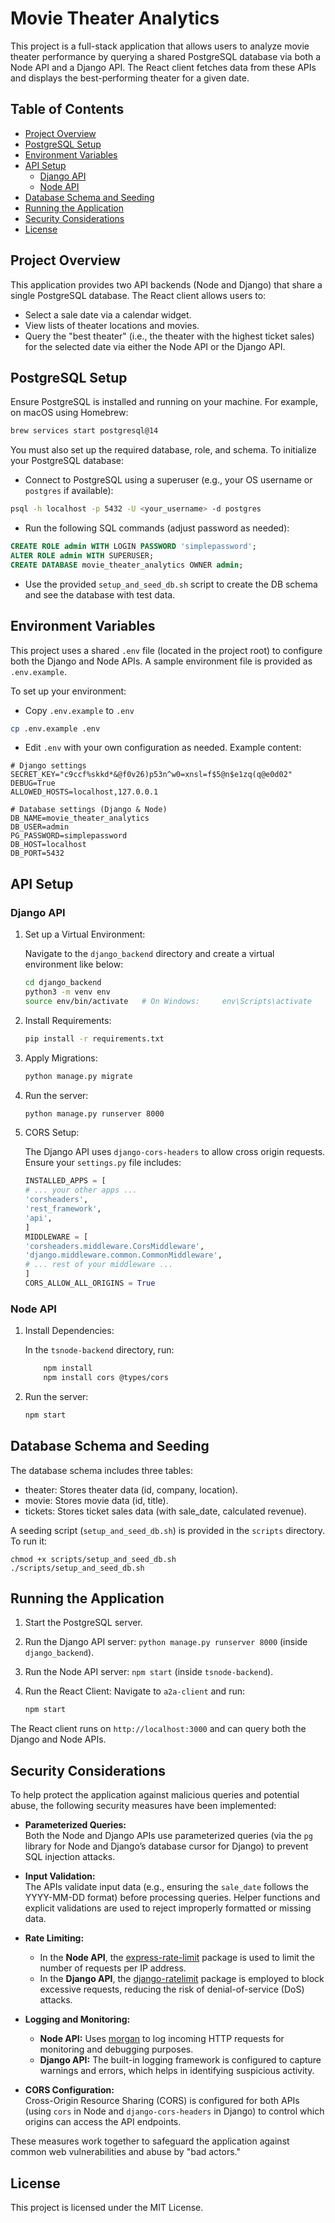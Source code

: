 # Movie Theater Analytics

This project is a full-stack application that allows users to analyze movie theater performance by querying a shared PostgreSQL database via both a Node API and a Django API. The React client fetches data from these APIs and displays the best-performing theater for a given date.

## Table of Contents

- [Project Overview](#project-overview)
- [PostgreSQL Setup](#postgresql-setup)
- [Environment Variables](#environment-variables)
- [API Setup](#api-setup)
  - [Django API](#django-api)
  - [Node API](#node-api)
- [Database Schema and Seeding](#database-schema-and-seeding)
- [Running the Application](#running-the-application)
- [Security Considerations](#security-considerations)
- [License](#license)

## Project Overview

This application provides two API backends (Node and Django) that share a single PostgreSQL database. The React client allows users to:
- Select a sale date via a calendar widget.
- View lists of theater locations and movies.
- Query the "best theater" (i.e., the theater with the highest ticket sales) for the selected date via either the Node API or the Django API.

## PostgreSQL Setup

Ensure PostgreSQL is installed and running on your machine. For example, on macOS using Homebrew:

```bash
brew services start postgresql@14

```
You must also set up the required database, role, and schema. To initialize your PostgreSQL database:

- Connect to PostgreSQL using a superuser (e.g., your OS username or `postgres` if available):

```bash
psql -h localhost -p 5432 -U <your_username> -d postgres
```

- Run the following SQL commands (adjust password as needed): 

```sql
CREATE ROLE admin WITH LOGIN PASSWORD 'simplepassword';
ALTER ROLE admin WITH SUPERUSER;
CREATE DATABASE movie_theater_analytics OWNER admin;
```

- Use the provided `setup_and_seed_db.sh` script to create the DB schema and see the database with test data.

## Environment Variables

This project uses a shared `.env` file (located in the project root) to configure both the Django and Node APIs. A sample environment file is provided as `.env.example`.

To set up your environment: 

- Copy `.env.example` to `.env` 

```bash
cp .env.example .env
```

- Edit `.env` with your own configuration as needed. Example content: 

```.env
# Django settings
SECRET_KEY="c9ccf%skkd*&@f0v26)p53n^w0=xnsl=f$5@n$e1zq(q@e0d02"
DEBUG=True
ALLOWED_HOSTS=localhost,127.0.0.1

# Database settings (Django & Node)
DB_NAME=movie_theater_analytics
DB_USER=admin
PG_PASSWORD=simplepassword
DB_HOST=localhost
DB_PORT=5432
```

## API Setup

### Django API

1. Set up a Virtual Environment: 

	Navigate to the `django_backend` directory and create a virtual environment like below: 
	
	```bash
	cd django_backend
	python3 -m venv env
	source env/bin/activate   # On Windows: 	env\Scripts\activate
	```
2. Install Requirements: 

	```bash
	pip install -r requirements.txt
	```
	
3. Apply Migrations: 

	```bash
	python manage.py migrate
	```
	
4. Run the server: 

	```bash
	python manage.py runserver 8000
	```
	
5. CORS Setup:

	The Django API uses `django-cors-headers` to 	allow cross origin requests. Ensure your 	`settings.py` file includes: 
	
	```python
	INSTALLED_APPS = [
    # ... your other apps ...
    'corsheaders',
    'rest_framework',
    'api',
	]
	MIDDLEWARE = [
    'corsheaders.middleware.CorsMiddleware',
    'django.middleware.common.CommonMiddleware',
    # ... rest of your middleware ...
	]
	CORS_ALLOW_ALL_ORIGINS = True
	```
	
### Node API

1. Install Dependencies: 

	In the `tsnode-backend` directory, run: 
	
	```bash
		npm install
		npm install cors @types/cors
	```
	
2. Run the server: 

	```bash
	npm start
	```

## Database Schema and Seeding

The database schema includes three tables:

- theater: Stores theater data (id, company, location).
- movie: Stores movie data (id, title).
- tickets: Stores ticket sales data (with sale_date, calculated revenue).

A seeding script (`setup_and_seed_db.sh`) is provided in the `scripts` directory. To run it: 

	chmod +x scripts/setup_and_seed_db.sh
	./scripts/setup_and_seed_db.sh
	
## Running the Application

1. Start the PostgreSQL server.
2. Run the Django API server: `python manage.py runserver 8000` (inside `django_backend`).
3. Run the Node API server: `npm start` (inside `tsnode-backend`).
4. Run the React Client: Navigate to `a2a-client` and run: 

	```bash
	npm start
	```
	
The React client runs on `http://localhost:3000` and can query both the Django and Node APIs.

## Security Considerations

To help protect the application against malicious queries and potential abuse, the following security measures have been implemented:

- **Parameterized Queries:**  
  Both the Node and Django APIs use parameterized queries (via the `pg` library for Node and Django’s database cursor for Django) to prevent SQL injection attacks.

- **Input Validation:**  
  The APIs validate input data (e.g., ensuring the `sale_date` follows the YYYY-MM-DD format) before processing queries. Helper functions and explicit validations are used to reject improperly formatted or missing data.

- **Rate Limiting:**  
  - In the **Node API**, the [express-rate-limit](https://www.npmjs.com/package/express-rate-limit) package is used to limit the number of requests per IP address.  
  - In the **Django API**, the [django-ratelimit](https://pypi.org/project/django-ratelimit/) package is employed to block excessive requests, reducing the risk of denial-of-service (DoS) attacks.

- **Logging and Monitoring:**  
  - **Node API:** Uses [morgan](https://www.npmjs.com/package/morgan) to log incoming HTTP requests for monitoring and debugging purposes.
  - **Django API:** The built-in logging framework is configured to capture warnings and errors, which helps in identifying suspicious activity.

- **CORS Configuration:**  
  Cross-Origin Resource Sharing (CORS) is configured for both APIs (using `cors` in Node and `django-cors-headers` in Django) to control which origins can access the API endpoints.

These measures work together to safeguard the application against common web vulnerabilities and abuse by "bad actors."


## License

This project is licensed under the MIT License.
